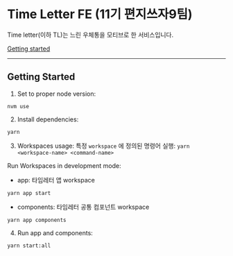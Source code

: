 # Time Letter FE (11기 편지쓰자9팀)

Time letter(이하 TL)는 느린 우체통을 모티브로 한 서비스입니다.

[Getting started](#getting-started)

<hr/>

## Getting Started

1. Set to proper node version:
```
nvm use
```

2. Install dependencies:
```
yarn
```

3. Workspaces usage:
특정 `workspace` 에 정의된 명령어 실행: `yarn <workspace-name> <command-name>`

Run Workspaces in development mode:
- app: 타임레터 앱 workspace
```
yarn app start
```
- components: 타임레터 공통 컴포넌트 workspace
```
yarn app components
```

4. Run app and components:
```
yarn start:all
```
